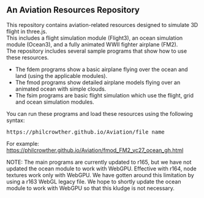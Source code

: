 <h2>An Aviation Resources Repository</h2>
<p>
This repository contains aviation-related resources designed to simulate 3D flight in three.js.<br>
This includes a flight simulation module (Flight3), an ocean simulation module (Ocean3), and a fully animated WWII fighter airplane (FM2).<br>
The repository includes several sample programs that show how to use these resources.
</p>
<ul>
	<li>The fdem programs show a basic airplane flying over the ocean and land (using the applicable modules).</li>
	<li>The fmod programs show detailed airplane models flying over an animated ocean with simple clouds.</li>
	<li>The fsim programs are basic flight simulation which use the flight, grid and ocean simulation modules.</li>
</ul>
<p>
You can run these programs and load these resources using the following syntax:
<pre>https://philcrowther.github.io/Aviation/file_name</pre>

For example: https://philcrowther.github.io/Aviation/fmod_FM2_vc27_ocean_gh.html

NOTE:
The main programs are currently updated to r165, but we have not updated the ocean module to work with WebGPU. Effective with r164, node textures work only with WebGPU. We have gotten around this limitation by using a r163 WebGL legacy file. We hope to shortly update the ocean module to work with WebGPU so that this kludge is not necessary.
